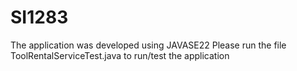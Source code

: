 # SI1283

The application was developed using JAVASE22
Please run the file ToolRentalServiceTest.java to run/test the application 
